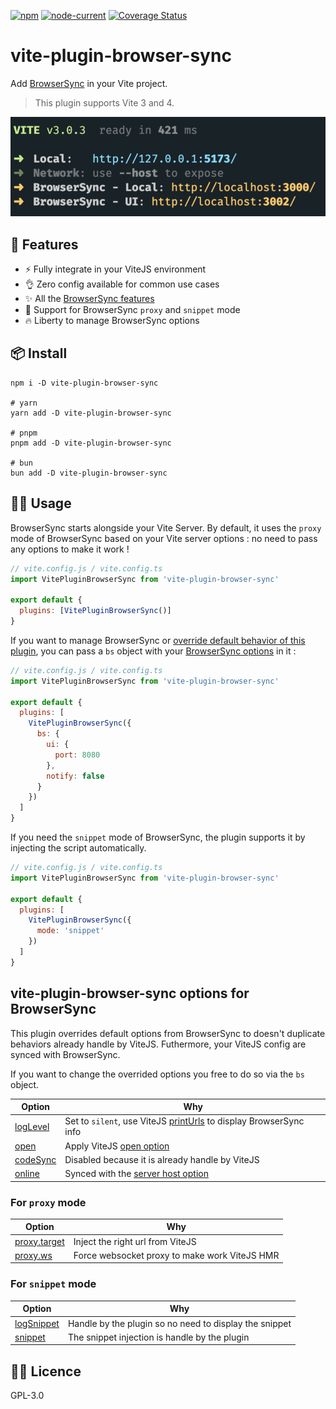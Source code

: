 [![npm](https://img.shields.io/npm/v/vite-plugin-browser-sync)](https://www.npmjs.com/package/vite-plugin-browser-sync) [![node-current](https://img.shields.io/node/v/vite-plugin-browser-sync)](https://nodejs.org/) [![Coverage Status](https://coveralls.io/repos/github/Applelo/vite-plugin-browser-sync/badge.svg?branch=main)](https://coveralls.io/github/Applelo/vite-plugin-browser-sync?branch=main)

# vite-plugin-browser-sync

Add [BrowserSync](https://browsersync.io) in your Vite project.

> This plugin supports Vite 3 and 4.

<p align="center">
<a href="https://github.com/Applelo/vite-plugin-browser-sync/blob/main/screenshot.png?raw=true">
<img src="https://raw.githubusercontent.com/Applelo/vite-plugin-browser-sync/main/screenshot.png?raw=true"/>
</a>
</p>

## 🚀 Features

- ⚡ Fully integrate in your ViteJS environment
- 👌 Zero config available for common use cases
- ✨ All the [BrowserSync features](https://browsersync.io/)
- 🙌 Support for BrowserSync `proxy` and `snippet` mode
- 🔥 Liberty to manage BrowserSync options

## 📦 Install

```
npm i -D vite-plugin-browser-sync

# yarn
yarn add -D vite-plugin-browser-sync

# pnpm
pnpm add -D vite-plugin-browser-sync

# bun
bun add -D vite-plugin-browser-sync
```

## 👨‍💻 Usage

BrowserSync starts alongside your Vite Server. By default, it uses the `proxy` mode of BrowserSync based on your Vite server options : no need to pass any options to make it work !

```js
// vite.config.js / vite.config.ts
import VitePluginBrowserSync from 'vite-plugin-browser-sync'

export default {
  plugins: [VitePluginBrowserSync()]
}
```

If you want to manage BrowserSync or [override default behavior of this plugin](https://github.com/Applelo/vite-plugin-browser-sync#vite-plugin-browser-sync-options-for-browsersync), you can pass a `bs` object with your [BrowserSync options](https://browsersync.io/docs/options) in it :

```js
// vite.config.js / vite.config.ts
import VitePluginBrowserSync from 'vite-plugin-browser-sync'

export default {
  plugins: [
    VitePluginBrowserSync({
      bs: {
        ui: {
          port: 8080
        },
        notify: false
      }
    })
  ]
}
```

If you need the `snippet` mode of BrowserSync, the plugin supports it by injecting the script automatically.

```js
// vite.config.js / vite.config.ts
import VitePluginBrowserSync from 'vite-plugin-browser-sync'

export default {
  plugins: [
    VitePluginBrowserSync({
      mode: 'snippet'
    })
  ]
}
```

## vite-plugin-browser-sync options for BrowserSync

This plugin overrides default options from BrowserSync to doesn't duplicate behaviors already handle by ViteJS. Futhermore, your ViteJS config are synced with BrowserSync.

If you want to change the overrided options you free to do so via the `bs` object.

| Option                                                          | Why                                                                                                                            |
| --------------------------------------------------------------- | ------------------------------------------------------------------------------------------------------------------------------ |
| [logLevel](https://browsersync.io/docs/options#option-logLevel) | Set to `silent`, use ViteJS [printUrls](https://vitejs.dev/guide/api-javascript.html#createserver) to display BrowserSync info |
| [open](https://browsersync.io/docs/options#option-open)         | Apply ViteJS [open option](https://vitejs.dev/config/server-options.html#server-open)                                          |
| [codeSync](https://browsersync.io/docs/options#option-codeSync) | Disabled because it is already handle by ViteJS                                                                                |
| [online](https://browsersync.io/docs/options#option-online)     | Synced with the [server host option](https://vitejs.dev/config/server-options.html#server-host)                                |

### For `proxy` mode

| Option                                                           | Why                                           |
| ---------------------------------------------------------------- | --------------------------------------------- |
| [proxy.target](https://browsersync.io/docs/options#option-proxy) | Inject the right url from ViteJS              |
| [proxy.ws](https://browsersync.io/docs/options#option-proxy)     | Force websocket proxy to make work ViteJS HMR |

### For `snippet` mode

| Option                                                              | Why                                                    |
| ------------------------------------------------------------------- | ------------------------------------------------------ |
| [logSnippet](https://browsersync.io/docs/options#option-logSnippet) | Handle by the plugin so no need to display the snippet |
| [snippet](https://browsersync.io/docs/options#option-snippet)       | The snippet injection is handle by the plugin          |

## 👨‍💼 Licence

GPL-3.0
